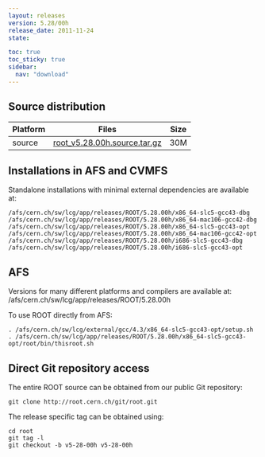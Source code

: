 ```yaml
---
layout: releases
version: 5.28/00h
release_date: 2011-11-24
state:

toc: true
toc_sticky: true
sidebar:
  nav: "download"
---
```



## Source distribution

| Platform       | Files | Size |
|-----------|-------|-----|
| source | [root_v5.28.00h.source.tar.gz](https://root.cern.ch/download/root_v5.28.00h.source.tar.gz) |  30M |


## Installations in AFS and CVMFS
Standalone installations with minimal external dependencies are available at:
~~~
/afs/cern.ch/sw/lcg/app/releases/ROOT/5.28.00h/x86_64-slc5-gcc43-dbg
/afs/cern.ch/sw/lcg/app/releases/ROOT/5.28.00h/x86_64-mac106-gcc42-dbg
/afs/cern.ch/sw/lcg/app/releases/ROOT/5.28.00h/x86_64-slc5-gcc43-opt
/afs/cern.ch/sw/lcg/app/releases/ROOT/5.28.00h/x86_64-mac106-gcc42-opt
/afs/cern.ch/sw/lcg/app/releases/ROOT/5.28.00h/i686-slc5-gcc43-dbg
/afs/cern.ch/sw/lcg/app/releases/ROOT/5.28.00h/i686-slc5-gcc43-opt
~~~

## AFS
Versions for many different platforms and compilers are available at:
/afs/cern.ch/sw/lcg/app/releases/ROOT/5.28.00h

To use ROOT directly from AFS:
~~~
. /afs/cern.ch/sw/lcg/external/gcc/4.3/x86_64-slc5-gcc43-opt/setup.sh
. /afs/cern.ch/sw/lcg/app/releases/ROOT/5.28.00h/x86_64-slc5-gcc43-opt/root/bin/thisroot.sh
~~~

## Direct Git repository access
The entire ROOT source can be obtained from our public Git repository:

~~~
git clone http://root.cern.ch/git/root.git
~~~
The release specific tag can be obtained using:
~~~
cd root
git tag -l
git checkout -b v5-28-00h v5-28-00h
~~~
